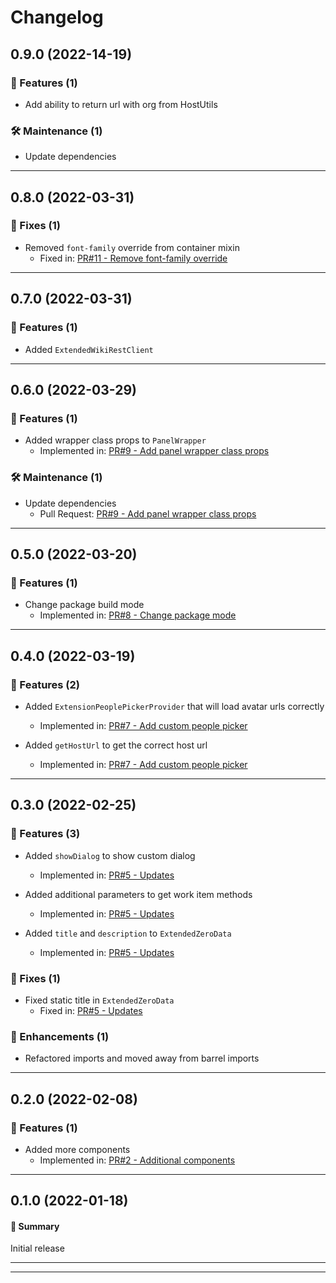 # Changelog

## 0.9.0 (2022-14-19)

### 🚀 Features (1)

- Add ability to return url with org from HostUtils

### 🛠️ Maintenance (1)

- Update dependencies

---

## 0.8.0 (2022-03-31)

### 🐛 Fixes (1)

- Removed `font-family` override from container mixin
  - Fixed in: [PR#11 - Remove font-family override](https://github.com/joachimdalen/azdevops-ext-core/pull/11)

---

## 0.7.0 (2022-03-31)

### 🚀 Features (1)

- Added `ExtendedWikiRestClient`

---

## 0.6.0 (2022-03-29)

### 🚀 Features (1)

- Added wrapper class props to `PanelWrapper`
  - Implemented in: [PR#9 - Add panel wrapper class props](https://github.com/joachimdalen/azdevops-ext-core/pull/9)

### 🛠️ Maintenance (1)

- Update dependencies
  - Pull Request: [PR#9 - Add panel wrapper class props](https://github.com/joachimdalen/azdevops-ext-core/pull/9)

---

## 0.5.0 (2022-03-20)

### 🚀 Features (1)

- Change package build mode
  - Implemented in: [PR#8 - Change package mode](https://github.com/joachimdalen/azdevops-ext-core/pull/8)

---

## 0.4.0 (2022-03-19)

### 🚀 Features (2)

- Added `ExtensionPeoplePickerProvider` that will load avatar urls correctly

  - Implemented in: [PR#7 - Add custom people picker](https://github.com/joachimdalen/azdevops-ext-core/pull/7)

- Added `getHostUrl` to get the correct host url
  - Implemented in: [PR#7 - Add custom people picker](https://github.com/joachimdalen/azdevops-ext-core/pull/7)

---

## 0.3.0 (2022-02-25)

### 🚀 Features (3)

- Added `showDialog` to show custom dialog

  - Implemented in: [PR#5 - Updates](https://github.com/joachimdalen/azdevops-ext-core/pull/5)

- Added additional parameters to get work item methods

  - Implemented in: [PR#5 - Updates](https://github.com/joachimdalen/azdevops-ext-core/pull/5)

- Added `title` and `description` to `ExtendedZeroData`
  - Implemented in: [PR#5 - Updates](https://github.com/joachimdalen/azdevops-ext-core/pull/5)

### 🐛 Fixes (1)

- Fixed static title in `ExtendedZeroData`
  - Fixed in: [PR#5 - Updates](https://github.com/joachimdalen/azdevops-ext-core/pull/5)

### 📣 Enhancements (1)

- Refactored imports and moved away from barrel imports

---

## 0.2.0 (2022-02-08)

### 🚀 Features (1)

- Added more components
  - Implemented in: [PR#2 - Additional components](https://github.com/joachimdalen/azdevops-ext-core/pull/2)

---

## 0.1.0 (2022-01-18)

#### 💬 Summary

Initial release

---

---
